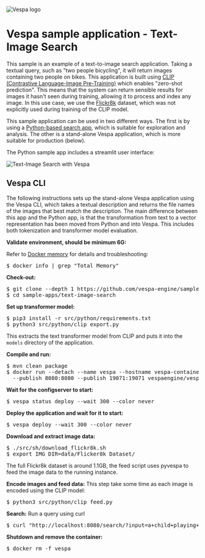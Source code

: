 <!-- Copyright Yahoo. Licensed under the terms of the Apache 2.0 license. See LICENSE in the project root. -->

![Vespa logo](https://vespa.ai/assets/vespa-logo-color.png)

# Vespa sample application - Text-Image Search

This sample is an example of a text-to-image search application.
Taking a textual query, such as "two people bicycling",
it will return images containing two people on bikes.
This application is built using [CLIP (Contrastive Language-Image
Pre-Training)](https://github.com/openai/CLIP) which enables "zero-shot prediction".
This means that the system can return sensible results for images it hasn't
seen during training, allowing it to process and index any image.
In this use case, we use the [Flickr8k](https://github.com/jbrownlee/Datasets/blob/master/Flickr8k_Dataset.names)
dataset, which was not explicitly used during training of the CLIP model.

This sample application can be used in two different ways.
The first is by using a [Python-based search app](src/python/README.md),
which is suitable for exploration and analysis.
The other is a stand-alone Vespa application, which is more suitable for production (below).

The Python sample app includes a streamlit user interface:

![Text-Image Search with Vespa](https://data.vespa.oath.cloud/sample-apps-data/image_demo.gif)


## Vespa CLI

The following instructions sets up the stand-alone Vespa application using the
Vespa CLI, which takes a textual description and returns the file names of the
images that best match the description. The main difference between this app
and the Python app, is that the transformation from text to a vector
representation has been moved from Python and into Vespa. This includes both
tokenization and transformer model evaluation.

**Validate environment, should be minimum 6G:**

Refer to [Docker memory](https://docs.vespa.ai/en/operations/docker-containers.html#memory)
for details and troubleshooting:
<pre>
$ docker info | grep "Total Memory"
</pre>

**Check-out:**

<pre data-test="exec">
$ git clone --depth 1 https://github.com/vespa-engine/sample-apps.git
$ cd sample-apps/text-image-search
</pre>

**Set up transformer model:**

<pre data-test="exec">
$ pip3 install -r src/python/requirements.txt
$ python3 src/python/clip_export.py
</pre>

This extracts the text transformer model from CLIP and puts it into the
`models` directory of the application.

**Compile and run:**

<pre data-test="exec">
$ mvn clean package
$ docker run --detach --name vespa --hostname vespa-container \
  --publish 8080:8080 --publish 19071:19071 vespaengine/vespa
</pre>

**Wait for the configserver to start:**

<pre data-test="exec" data-test-wait-for="is ready">
$ vespa status deploy --wait 300 --color never
</pre>

**Deploy the application and wait for it to start:**

<pre data-test="exec" data-test-wait-for="is ready">
$ vespa deploy --wait 300 --color never
</pre>

**Download and extract image data:**

<pre data-test="exec">
$ ./src/sh/download_flickr8k.sh
$ export IMG_DIR=data/Flicker8k_Dataset/
</pre>

The full Flickr8k dataset is around 1.1GB, the feed script
uses pyvespa to feed the image data to the running instance.

**Encode images and feed data:**
This step take some time as each image is encoded using the CLIP model:

<pre data-test="exec">
$ python3 src/python/clip_feed.py
</pre>


**Search:**
Run a query using curl 
<pre data-test="exec" data-test-assert-contains="2337919839_df83827fa0">
$ curl "http://localhost:8080/search/?input=a+child+playing+football&timeout=1s"
</pre>

**Shutdown and remove the container:**

<pre data-test="after">
$ docker rm -f vespa
</pre>
